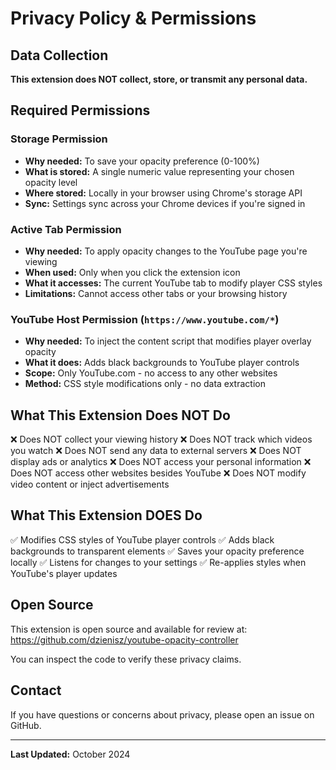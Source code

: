 # Privacy Policy & Permissions

## Data Collection
**This extension does NOT collect, store, or transmit any personal data.**

## Required Permissions

### Storage Permission
- **Why needed:** To save your opacity preference (0-100%)
- **What is stored:** A single numeric value representing your chosen opacity level
- **Where stored:** Locally in your browser using Chrome's storage API
- **Sync:** Settings sync across your Chrome devices if you're signed in

### Active Tab Permission
- **Why needed:** To apply opacity changes to the YouTube page you're viewing
- **When used:** Only when you click the extension icon
- **What it accesses:** The current YouTube tab to modify player CSS styles
- **Limitations:** Cannot access other tabs or your browsing history

### YouTube Host Permission (`https://www.youtube.com/*`)
- **Why needed:** To inject the content script that modifies player overlay opacity
- **What it does:** Adds black backgrounds to YouTube player controls
- **Scope:** Only YouTube.com - no access to any other websites
- **Method:** CSS style modifications only - no data extraction

## What This Extension Does NOT Do

❌ Does NOT collect your viewing history
❌ Does NOT track which videos you watch
❌ Does NOT send any data to external servers
❌ Does NOT display ads or analytics
❌ Does NOT access your personal information
❌ Does NOT access other websites besides YouTube
❌ Does NOT modify video content or inject advertisements

## What This Extension DOES Do

✅ Modifies CSS styles of YouTube player controls
✅ Adds black backgrounds to transparent elements
✅ Saves your opacity preference locally
✅ Listens for changes to your settings
✅ Re-applies styles when YouTube's player updates

## Open Source
This extension is open source and available for review at:
https://github.com/dzienisz/youtube-opacity-controller

You can inspect the code to verify these privacy claims.

## Contact
If you have questions or concerns about privacy, please open an issue on GitHub.

---

**Last Updated:** October 2024

